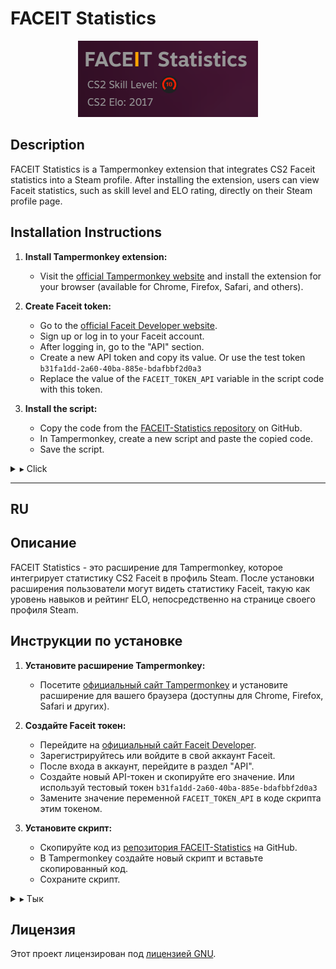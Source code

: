 <!-- Your project title -->
# FACEIT Statistics

<div align="center">
  <!-- Center-aligned image -->
  <img src="https://raw.githubusercontent.com/raizano/FACEIT-Statistics/master/icons/screen.png" alt="screenshot">
</div>

## Description

FACEIT Statistics is a Tampermonkey extension that integrates CS2 Faceit statistics into a Steam profile. After installing the extension, users can view Faceit statistics, such as skill level and ELO rating, directly on their Steam profile page.

## Installation Instructions

1. **Install Tampermonkey extension:**
   - Visit the [official Tampermonkey website](https://www.tampermonkey.net/) and install the extension for your browser (available for Chrome, Firefox, Safari, and others).

2. **Create Faceit token:**
   - Go to the [official Faceit Developer website](https://developers.faceit.com/).
   - Sign up or log in to your Faceit account.
   - After logging in, go to the "API" section.
   - Create a new API token and copy its value. Or use the test token `b31fa1dd-2a60-40ba-885e-bdafbbf2d0a3`
   - Replace the value of the `FACEIT_TOKEN_API` variable in the script code with this token.

3. **Install the script:**
   - Copy the code from the [FACEIT-Statistics repository](https://github.com/raizano/FACEIT-Statistics/blob/main/faceit-statistics.js) on GitHub.
   - In Tampermonkey, create a new script and paste the copied code.
   - Save the script.

<details>
  <summary>▸ Click</summary>
  
  <!-- Additional project information -->
  What are we peeking at? :)

</details>

---

## RU

## Описание

FACEIT Statistics - это расширение для Tampermonkey, которое интегрирует статистику CS2 Faceit в профиль Steam. После установки расширения пользователи могут видеть статистику Faceit, такую как уровень навыков и рейтинг ELO, непосредственно на странице своего профиля Steam.

## Инструкции по установке

1. **Установите расширение Tampermonkey:**
   - Посетите [официальный сайт Tampermonkey](https://www.tampermonkey.net/) и установите расширение для вашего браузера (доступны для Chrome, Firefox, Safari и других).

2. **Создайте Faceit токен:**
   - Перейдите на [официальный сайт Faceit Developer](https://developers.faceit.com/).
   - Зарегистрируйтесь или войдите в свой аккаунт Faceit.
   - После входа в аккаунт, перейдите в раздел "API".
   - Создайте новый API-токен и скопируйте его значение. Или используй тестовый токен `b31fa1dd-2a60-40ba-885e-bdafbbf2d0a3`
   - Замените значение переменной `FACEIT_TOKEN_API` в коде скрипта этим токеном.

3. **Установите скрипт:**
   - Скопируйте код из [репозитория FACEIT-Statistics](https://github.com/raizano/FACEIT-Statistics/blob/main/faceit-statistics.js) на GitHub.
   - В Tampermonkey создайте новый скрипт и вставьте скопированный код.
   - Сохраните скрипт.

<details>
  <summary>▸ Тык</summary>
  
  <!-- Дополнительная информация о проекте -->
  шо подглядываем? :)
</details>

## Лицензия

Этот проект лицензирован под [лицензией GNU](LICENSE).

